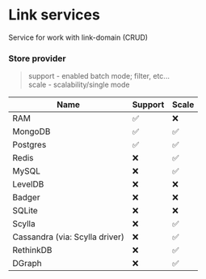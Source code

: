 # Link services

Service for work with link-domain (CRUD)

### Store provider

> support - enabled batch mode; filter, etc...  
> scale - scalability/single mode

| Name                            | Support   | Scale    |
|---------------------------------|-----------|----------|
| RAM                             | ✅         | ❌       |
| MongoDB                         | ✅         | ✅       |
| Postgres                        | ✅         | ✅       |
| Redis                           | ❌         | ✅       |
| MySQL                           | ❌         | ✅       |
| LevelDB                         | ❌         | ❌       |
| Badger                          | ❌         | ❌       |
| SQLite                          | ❌         | ❌       |
| Scylla                          | ❌         | ✅       |
| Сassandra (via: Scylla driver)  | ❌         | ✅       |
| RethinkDB                       | ❌         | ✅       |
| DGraph                          | ❌         | ✅       |

